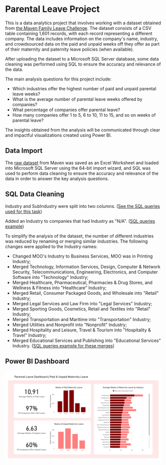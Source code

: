 # Parental Leave Project

This is a data analytics project that involves working with a dataset obtained from [the Maven Family Leave Challenge](https://www.mavenanalytics.io/challenges/maven-family-leave-challenge/2). 
The dataset consists of a CSV table containing 1,601 records, with each record representing a different company. 
The data includes information on the company's name, industry, and crowdsourced data on the paid and unpaid weeks off they offer as part of their maternity and paternity leave policies (when available).

After uploading the dataset to a Microsoft SQL Server database, some data cleaning was performed using SQL to ensure the accuracy and relevance of the data.

The main analysis questions for this project include:
- Which industries offer the highest number of paid and unpaid parental leave weeks?
- What is the average number of parental leave weeks offered by companies?
- What percentage of companies offer parental leave?
- How many companies offer 1 to 5, 6 to 10, 11 to 15, and so on weeks of parental leave?

The insights obtained from the analysis will be communicated through clear and impactful visualizations created using Power BI.

## Data Import

The [raw dataset](./data/parental_leave_raw.csv) from Maven was saved as an Excel Worksheet and loaded into Microsoft SQL Server using the 64-bit import wizard, and SQL was used to perform data cleaning to ensure the accuracy and relevance of the data in order to answer the key analysis questions.

## SQL Data Cleaning

Industry and SubIndustry were split into two columns. ([See the SQL queries used for this task](SQLqueries/SplittingIndustrySubIndustry.sql))

Added an Industry to companies that had Industry as "N/A". ([SQL queries example](SQLqueries/AddingIndustriesToN-As.sql))

To simplify the analysis of the dataset, the number of different industries was reduced by renaming or merging similar industries. The following changes were applied to the Industry names:
- Changed MOO's Industry to Business Services, MOO was in Printing Industry;
- Merged Technology, Information Services, Design, Computer & Network Security, Telecommunications, Engineering, Electronics, and Computer Software into "Technology" Industry;
- Merged Healthcare, Pharmaceutical, Pharmacies & Drug Stores, and Wellness & Fitness into "Healthcare" Industry;
- Merged Retail, Consumer Packaged Goods, and Wholesale into "Retail" Industry;
- Merged Legal Services and Law Firm into "Legal Services" Industry;
- Merged Sporting Goods, Cosmetics, Retail and Textiles into "Retail" Industry;
- Merged Transportation and Maritime into "Transportation" Industry;
- Merged Utilities and Nonprofit into "Nonprofit" Industry;
- Merged Hospitality and Leisure, Travel & Tourism into "Hospitality & Travel" Industry;
- Merged Educational Services and Publishing into "Educational Services" Industry. ([SQL queries example for these merges](SQLqueries/IndustryMerging.sql))

## Power BI Dashboard

![Alt text](ParentalLeaveDashboard.jpg "Optional title")

